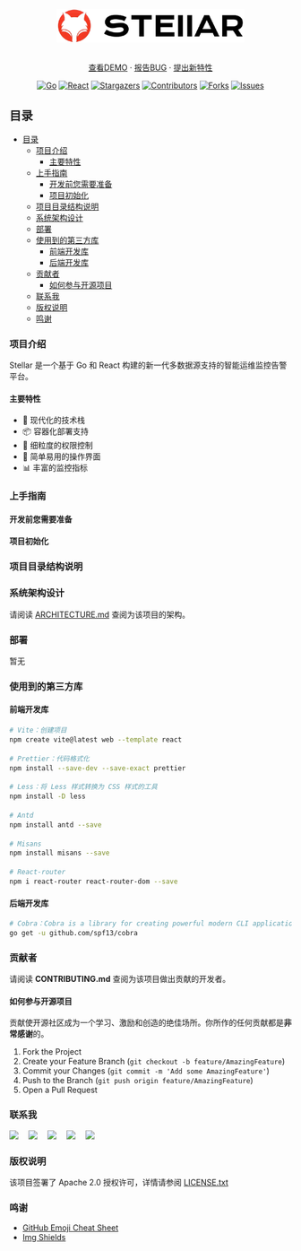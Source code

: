 <!-- links -->

[your-project-path]: goer3/stellar
[go-shield]: https://img.shields.io/badge/Go-1.23-c14438?style=social&logo=Go
[go-url]: https://go.dev/dl/
[react-shield]: https://img.shields.io/badge/React-18+-blue.svg?style=social&logo=React&logoColor=087ea4
[react-url]: https://react.dev/
[contributors-shield]: https://img.shields.io/github/contributors/goer3/stellar.svg?style=social&logo=github
[contributors-url]: https://github.com/goer3/stellar/graphs/contributors
[forks-shield]: https://img.shields.io/github/forks/goer3/stellar.svg?style=social&logo=github
[forks-url]: https://github.com/goer3/stellar/network/members
[stars-shield]: https://img.shields.io/github/stars/goer3/stellar.svg?style=social&logo=githubsponsors
[stars-url]: https://github.com/goer3/stellar/stargazers
[issues-shield]: https://img.shields.io/github/issues/goer3/stellar.svg?style=social&logo=github
[issues-url]: https://img.shields.io/github/issues/goer3/stellar.svg

<br/>
<div align="center">
  <img src="images/logo.png" alt="Logo" height="60">
  <br/><br/>
  <p align="center">
    <a href="https://github.com/goer3/stellar">查看DEMO</a>
    ·
    <a href="https://github.com/goer3/stellar/issues">报告BUG</a>
    ·
    <a href="https://github.com/goer3/stellar/issues">提出新特性</a>
  </p>

[![Go][go-shield]][go-url]
[![React][react-shield]][react-url]
[![Stargazers][stars-shield]][stars-url]
[![Contributors][contributors-shield]][contributors-url]
[![Forks][forks-shield]][forks-url]
[![Issues][issues-shield]][issues-url]

</div>

## 目录

- [目录](#目录)
  - [项目介绍](#项目介绍)
    - [主要特性](#主要特性)
  - [上手指南](#上手指南)
    - [开发前您需要准备](#开发前您需要准备)
    - [项目初始化](#项目初始化)
  - [项目目录结构说明](#项目目录结构说明)
  - [系统架构设计](#系统架构设计)
  - [部署](#部署)
  - [使用到的第三方库](#使用到的第三方库)
    - [前端开发库](#前端开发库)
    - [后端开发库](#后端开发库)
  - [贡献者](#贡献者)
    - [如何参与开源项目](#如何参与开源项目)
  - [联系我](#联系我)
  - [版权说明](#版权说明)
  - [鸣谢](#鸣谢)

### 项目介绍

Stellar 是一个基于 Go 和 React 构建的新一代多数据源支持的智能运维监控告警平台。

#### 主要特性

- 🚀 现代化的技术栈
- 📦 容器化部署支持
- 🔐 细粒度的权限控制
- 🎯 简单易用的操作界面
- 📊 丰富的监控指标

### 上手指南

#### 开发前您需要准备

#### 项目初始化

### 项目目录结构说明

### 系统架构设计

请阅读 [ARCHITECTURE.md](https://github.com/goer3/stellar/docs/ARCHITECTURE.md) 查阅为该项目的架构。

### 部署

暂无

### 使用到的第三方库

#### 前端开发库

```bash
# Vite：创建项目
npm create vite@latest web --template react

# Prettier：代码格式化
npm install --save-dev --save-exact prettier

# Less：将 Less 样式转换为 CSS 样式的工具
npm install -D less

# Antd
npm install antd --save

# Misans
npm install misans --save

# React-router
npm i react-router react-router-dom --save
```

#### 后端开发库

```bash
# Cobra：Cobra is a library for creating powerful modern CLI applications.
go get -u github.com/spf13/cobra
```

### 贡献者

请阅读 **CONTRIBUTING.md** 查阅为该项目做出贡献的开发者。

#### 如何参与开源项目

贡献使开源社区成为一个学习、激励和创造的绝佳场所。你所作的任何贡献都是**非常感谢**的。

1. Fork the Project
2. Create your Feature Branch (`git checkout -b feature/AmazingFeature`)
3. Commit your Changes (`git commit -m 'Add some AmazingFeature'`)
4. Push to the Branch (`git push origin feature/AmazingFeature`)
5. Open a Pull Request

### 联系我

  <!-- profile logo 个人资料徽标 -->
  <div>
    <a href="https://ezops.cn"><img src="https://img.shields.io/badge/邮箱地址-ezops.cn@gmail.com-c14438?style=flat-square&logo=Gmail&labelColor=990033&logoColor=white&color=EEEEEE&link=mailto:ezops.cn@gmail.com" /></a>&emsp;
    <a href="https://ezops.cn"><img src="https://img.shields.io/badge/微信公众号-大龄运维工程师-c32136?style=flat-square&logo=wechat&labelColor=009900&logoColor=white&color=EEEEEE" /></a>&emsp;
    <a href="https://ezops.cn"><img src="https://img.shields.io/badge/QQ讨论群-682374468-07c160?style=flat-square&logo=qq&labelColor=990066&logoColor=white&color=EEEEEE" /></a>&emsp;
    <a href="https://ezops.cn"><img src="https://img.shields.io/badge/微信-ezopscn-8c36db?style=flat-square&logo=wechat&labelColor=009900&logoColor=white&color=EEEEEE" /></a>&emsp;
    <a href="https://ezops.cn"><img src="https://img.shields.io/badge/QQ-1214966109-ff69b4?style=flat-square&logo=qq&labelColor=990066&logoColor=white&color=EEEEEE" /></a>&emsp;  
  </div>

### 版权说明

该项目签署了 Apache 2.0 授权许可，详情请参阅 [LICENSE.txt](https://github.com/goer3/stellar/blob/main/LICENSE.txt)

### 鸣谢

- [GitHub Emoji Cheat Sheet](https://www.webpagefx.com/tools/emoji-cheat-sheet)
- [Img Shields](https://shields.io)
